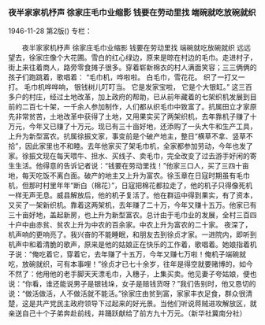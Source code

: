 ### 夜半家家机杼声  徐家庄毛巾业缩影  钱要在劳动里找  端碗就吃放碗就织

1946-11-28
第2版()
专栏：

　　夜半家家机杼声
    徐家庄毛巾业缩影
    钱要在劳动里找
    端碗就吃放碗就织
    远远望去，徐家庄像个大花圃。雪白的红心绿边，原来是晾在村边的毛巾。走进村子，街上来往着商人，路旁零食摊子很多。穿着崭新棉衣的村人满面笑容；三三俩俩的孩子们跑跳着，歌唱着：
    “毛巾机，哗啦啦。
    白毛巾，雪花花。
    织了一打又一打。
    毛巾机哗哗响，
    银钱树儿叮叮当。
    它是发家宝啦，
    它是个大银缸。”
    这三百多户的村庄，经过土地改革，加上政府的帮助，已从前年藏着的七架织机发展到目前的二百七十架，一千余人参加制作，人们都从织毛巾中致富了。抗属田立才家原先非常贫苦，土地改革中获得了土地，又用果实买了两架织机，去年靠机子赚了十万元，今年又已赚了十万元。现已有三十亩好地，还添购了一头大牛和生产工具，上升为新型富农。抗属徐振文家，事变前是个破产地主，整日“横草不拿、竖草不拾”，因此家里也不和睦。去年他家买了架毛巾机，全家都参加劳动，今年也发了家。徐振文现在每天喂牛、担水、买线子、卖毛巾，完全改变了过去游手好闲的寄生生活。他得意的告诉记者说：“钱要在劳动里找！”他家三口人，买了三四十亩地，每天吃饭不离白面。破产的地主又上升为富农。徐玉章在日寇时期虽有毛巾机，但那时村里年年“断白（棉花）”，日寇把棉花都拉走了，他的机子只得像死机一样无声无息。威县解放后，他的机子复活了。他在群运中得到果实，有了资本，又买了一架新织机。靠着这两架机，去年赚了二十万，今年又赚十五万。他家已有三十亩好地，盖起新房，也上升为新型富农。总计由于毛巾业的发展，全村三百四十户中由赤贫、贫农上升为中农的百余家。中农上升为富农的二十家。
    夜深了，机声响的更响亮了。我兴奋的不能睡眠，和朋友去到徐贞才家。一进院内，即听到机声中和着清脆的歌声，原来是他的姑娘正在快乐的工作着，歌唱着。她娘指着机子说：“俺吃着它，穿着它，去年赚了十五万，今年又赚七万啦！俺机子端碗就吃，放碗就织，可有本事哩！”徐贞才已七十余岁，往年是得空就要赌博的，如今不然了：他用他的老手脚天天漂毛巾，入穗子，上集买卖。他见妻子夸姑娘，便也说：“你看，谁还能说男子是银钱垛，女子是赔钱货呀？”我们告别时，他又恳切的说：“做活做活，人不做活就不能活。”徐家庄由贫到富，家家丰衣足食，群众很清楚，这是共产党民主政府领导下过起来的好光景。当他们听说蒋贼进攻解放区，就亲送自己十个子弟奔赴前线，并踊跃献给了前方九十万元。（新华社冀南分社）

